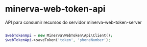 # minerva-web-token-api
API para consumir recursos do servidor minerva-web-token-server

```php

$webTokenApi = new Minerva\WebToken\Api\Client();
$webTokenApi->saveToken('token', 'phoneNumber');

```
